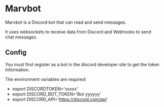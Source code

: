 # Marvbot

Marvbot is a Discord bot that can read and send messages.  

It uses websockets to receive data from Discord and Webhooks to send chat messages.   


## Config
You must first register as a bot in the discord developer site to get the token information.

The environment variables are required:
- export DISCORDTOKEN='xxxxx'
- export DISCORD_BOT_TOKEN='Bot yyyyyy'
- export DISCORD_API='https://discord.com/api'
